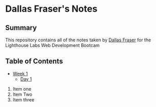 # Dallas Fraser's Notes

## Summary 

This repository contains all of the notes taken by [Dallas Fraser](https://github.com/fras2560) for the Lighthouse Labs Web Development Bootcam

## Table of Contents
* [Week 1](/Week_1)
    * [Day 1](/Week_1/Day_1)

1. Item one
2. Item Two
3. Item three